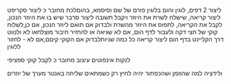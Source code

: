 ליצור 2 דפים, לוגין והום
בלוגין פורם של שם וסיסמא, בהוםלכת  מחובר כ
ליצור סקריפט ליצור קריאה, שישלח לשרת את היוזר ויקבל תשובה
ליצור סרבר שיש בו את היוזר הנכון, לקבל את הקריאה, לתפוס את היוזר מהשרת ולבדוק אם תואם ליוזר הנכון, אם כן,לשלוח קוקי של חצי דקה ולעבור לדף הום, אם לא שגיאה  או להחזיר חיבור מוצלחאו לא ולנווט דרך הקליינט
בדף הום ליצור קריאה כל כמה שניותלבדוק אם הקוקי קיםם,אם לא - לחזור ללוגין

לנקות אינפוטים
עיצוב
מחובר כ
לקבל קוקי ספציפי


 ולידציה למה שהוזמן ושהכפתור יהיה לחיץ רק כשמתאים שליחה באנטר
מערך של יוזרים
